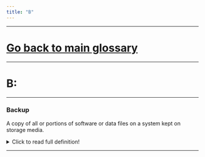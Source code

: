 ```yaml
---
title: "B"
---
```


___


# **[Go back to main glossary](https://ironrico.github.io/TestGlossary/)**

___




# **B:** 

___

### **Backup**
A copy of all or portions of software or data files on a system kept on storage media. 
<details> <summary>Click to read full definition!</summary>
<p>A copy of all or portions of software or data files on a system kept on storage media, such as tape or disk, or on a separate system so that the files can be restored if the original data is deleted or damaged [SAA]. Also refers process of creating such a copy. In contrast to an “archive”, a backup is intended for the short-term recovery of data and may be in a format that is not easily accessible without the use of specific software. 
</p>
</details>

___

